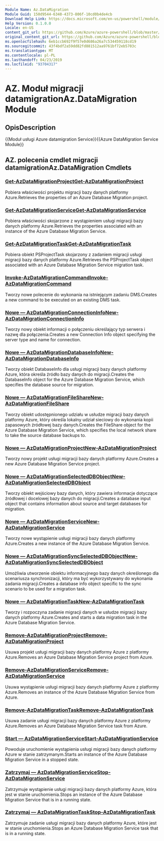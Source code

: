 ```yaml
---
Module Name: Az.DataMigration
Module Guid: 150d9544-6348-4373-806f-10cd0b4de4cb
Download Help Link: https://docs.microsoft.com/en-us/powershell/module/az.datamigration
Help Version: 0.1.0.0
Locale: en-US
content_git_url: https://github.com/Azure/azure-powershell/blob/master/src/DataMigration/DataMigration/help/Az.DataMigration.md
original_content_git_url: https://github.com/Azure/azure-powershell/blob/master/src/DataMigration/DataMigration/help/Az.DataMigration.md
ms.openlocfilehash: 6eb1ccb692f9f57e0d686a26a7c534459118cd19
ms.sourcegitcommit: 43f4bdf2a59dd82fd881512aa9761bf72eb5703c
ms.translationtype: MT
ms.contentlocale: pl-PL
ms.lasthandoff: 04/23/2019
ms.locfileid: "93704317"
---
```

# <span data-ttu-id="39f28-101">AZ. Moduł migracji datamigration</span><span class="sxs-lookup"><span data-stu-id="39f28-101">Az.DataMigration Module</span></span>
## <span data-ttu-id="39f28-102">Opis</span><span class="sxs-lookup"><span data-stu-id="39f28-102">Description</span></span>
<span data-ttu-id="39f28-103">{{Moduł usługi Azure datamigration Service}}</span><span class="sxs-lookup"><span data-stu-id="39f28-103">{{Azure DataMigration Service Module}}</span></span>

## <span data-ttu-id="39f28-104">AZ. polecenia cmdlet migracji datamigration</span><span class="sxs-lookup"><span data-stu-id="39f28-104">Az.DataMigration Cmdlets</span></span>
### [<span data-ttu-id="39f28-105">Get-AzDataMigrationProject</span><span class="sxs-lookup"><span data-stu-id="39f28-105">Get-AzDataMigrationProject</span></span>](Get-AzDataMigrationProject.md)
<span data-ttu-id="39f28-106">Pobiera właściwości projektu migracji bazy danych platformy Azure.</span><span class="sxs-lookup"><span data-stu-id="39f28-106">Retrieves the properties of an Azure Database Migration project.</span></span>

### [<span data-ttu-id="39f28-107">Get-AzDataMigrationService</span><span class="sxs-lookup"><span data-stu-id="39f28-107">Get-AzDataMigrationService</span></span>](Get-AzDataMigrationService.md)
<span data-ttu-id="39f28-108">Pobiera właściwości skojarzone z wystąpieniem usługi migracji bazy danych platformy Azure.</span><span class="sxs-lookup"><span data-stu-id="39f28-108">Retrieves the properties associated with an instance of the Azure Database Migration Service.</span></span> 

### [<span data-ttu-id="39f28-109">Get-AzDataMigrationTask</span><span class="sxs-lookup"><span data-stu-id="39f28-109">Get-AzDataMigrationTask</span></span>](Get-AzDataMigrationTask.md)
<span data-ttu-id="39f28-110">Pobiera obiekt PSProjectTask skojarzony z zadaniem migracji usługi migracji bazy danych platformy Azure.</span><span class="sxs-lookup"><span data-stu-id="39f28-110">Retrieves the PSProjectTask object associated with an Azure Database Migration Service migration task.</span></span>

### [<span data-ttu-id="39f28-111">Invoke-AzDataMigrationCommand</span><span class="sxs-lookup"><span data-stu-id="39f28-111">Invoke-AzDataMigrationCommand</span></span>](Invoke-AzDataMigrationCommand.md)
<span data-ttu-id="39f28-112">Tworzy nowe polecenie do wykonania na istniejącym zadaniu DMS.</span><span class="sxs-lookup"><span data-stu-id="39f28-112">Creates a new command to be executed on an existing DMS task.</span></span>

### [<span data-ttu-id="39f28-113">Nowe — AzDataMigrationConnectionInfo</span><span class="sxs-lookup"><span data-stu-id="39f28-113">New-AzDataMigrationConnectionInfo</span></span>](New-AzDataMigrationConnectionInfo.md)
<span data-ttu-id="39f28-114">Tworzy nowy obiekt informacji o połączeniu określający typ serwera i nazwę dla połączenia.</span><span class="sxs-lookup"><span data-stu-id="39f28-114">Creates a new Connection Info object specifying the server type and name for connection.</span></span>

### [<span data-ttu-id="39f28-115">Nowe — AzDataMigrationDatabaseInfo</span><span class="sxs-lookup"><span data-stu-id="39f28-115">New-AzDataMigrationDatabaseInfo</span></span>](New-AzDataMigrationDatabaseInfo.md)
<span data-ttu-id="39f28-116">Tworzy obiekt DatabaseInfo dla usługi migracji bazy danych platformy Azure, która określa źródło bazy danych do migracji.</span><span class="sxs-lookup"><span data-stu-id="39f28-116">Creates the DatabaseInfo object for the Azure Database Migration Service, which specifies the database source for migration.</span></span>

### [<span data-ttu-id="39f28-117">Nowe — AzDataMigrationFileShare</span><span class="sxs-lookup"><span data-stu-id="39f28-117">New-AzDataMigrationFileShare</span></span>](New-AzDataMigrationFileShare.md)
<span data-ttu-id="39f28-118">Tworzy obiekt udostępnionego udziału w usłudze migracji bazy danych platformy Azure, który określa lokalny udział sieciowy do wykonania kopii zapasowych źródłowej bazy danych.</span><span class="sxs-lookup"><span data-stu-id="39f28-118">Creates the FileShare object for the Azure Database Migration Service, which specifies the local network share to take the source database backups to.</span></span>

### [<span data-ttu-id="39f28-119">Nowe — AzDataMigrationProject</span><span class="sxs-lookup"><span data-stu-id="39f28-119">New-AzDataMigrationProject</span></span>](New-AzDataMigrationProject.md)
<span data-ttu-id="39f28-120">Tworzy nowy projekt usługi migracji bazy danych platformy Azure.</span><span class="sxs-lookup"><span data-stu-id="39f28-120">Creates a new Azure Database Migration Service project.</span></span>

### [<span data-ttu-id="39f28-121">Nowe — AzDataMigrationSelectedDBObject</span><span class="sxs-lookup"><span data-stu-id="39f28-121">New-AzDataMigrationSelectedDBObject</span></span>](New-AzDataMigrationSelectedDBObject.md)
<span data-ttu-id="39f28-122">Tworzy obiekt wejściowy bazy danych, który zawiera informacje dotyczące źródłowej i docelowej bazy danych do migracji.</span><span class="sxs-lookup"><span data-stu-id="39f28-122">Creates a database input object that contains information about source and target databases for migration.</span></span>

### [<span data-ttu-id="39f28-123">Nowe — AzDataMigrationService</span><span class="sxs-lookup"><span data-stu-id="39f28-123">New-AzDataMigrationService</span></span>](New-AzDataMigrationService.md)
<span data-ttu-id="39f28-124">Tworzy nowe wystąpienie usługi migracji bazy danych platformy Azure.</span><span class="sxs-lookup"><span data-stu-id="39f28-124">Creates a new instance of the Azure Database Migration Service.</span></span>

### [<span data-ttu-id="39f28-125">Nowe — AzDataMigrationSyncSelectedDBObject</span><span class="sxs-lookup"><span data-stu-id="39f28-125">New-AzDataMigrationSyncSelectedDBObject</span></span>](New-AzDataMigrationSyncSelectedDBObject.md)
<span data-ttu-id="39f28-126">Umożliwia utworzenie obiektu informacyjnego bazy danych określonego dla scenariusza synchronizacji, który ma być wykorzystywany do wykonania zadania migracji.</span><span class="sxs-lookup"><span data-stu-id="39f28-126">Creates a database info object specific to the sync scenario to be used for a migration task.</span></span>

### [<span data-ttu-id="39f28-127">Nowe — AzDataMigrationTask</span><span class="sxs-lookup"><span data-stu-id="39f28-127">New-AzDataMigrationTask</span></span>](New-AzDataMigrationTask.md)
<span data-ttu-id="39f28-128">Tworzy i rozpoczyna zadanie migracji danych w usłudze migracji bazy danych platformy Azure.</span><span class="sxs-lookup"><span data-stu-id="39f28-128">Creates and starts a data migration task in the Azure Database Migration Service.</span></span>

### [<span data-ttu-id="39f28-129">Remove-AzDataMigrationProject</span><span class="sxs-lookup"><span data-stu-id="39f28-129">Remove-AzDataMigrationProject</span></span>](Remove-AzDataMigrationProject.md)
<span data-ttu-id="39f28-130">Usuwa projekt usługi migracji bazy danych platformy Azure z platformy Azure.</span><span class="sxs-lookup"><span data-stu-id="39f28-130">Removes an Azure Database Migration Service project from Azure.</span></span>

### [<span data-ttu-id="39f28-131">Remove-AzDataMigrationService</span><span class="sxs-lookup"><span data-stu-id="39f28-131">Remove-AzDataMigrationService</span></span>](Remove-AzDataMigrationService.md)
<span data-ttu-id="39f28-132">Usuwa wystąpienie usługi migracji bazy danych platformy Azure z platformy Azure.</span><span class="sxs-lookup"><span data-stu-id="39f28-132">Removes an instance of the Azure Database Migration Service from Azure.</span></span>

### [<span data-ttu-id="39f28-133">Remove-AzDataMigrationTask</span><span class="sxs-lookup"><span data-stu-id="39f28-133">Remove-AzDataMigrationTask</span></span>](Remove-AzDataMigrationTask.md)
<span data-ttu-id="39f28-134">Usuwa zadanie usługi migracji bazy danych platformy Azure z platformy Azure.</span><span class="sxs-lookup"><span data-stu-id="39f28-134">Removes an Azure Database Migration Service task from Azure.</span></span>

### [<span data-ttu-id="39f28-135">Start — AzDataMigrationService</span><span class="sxs-lookup"><span data-stu-id="39f28-135">Start-AzDataMigrationService</span></span>](Start-AzDataMigrationService.md)
<span data-ttu-id="39f28-136">Powoduje uruchomienie wystąpienia usługi migracji bazy danych platformy Azure w stanie zatrzymanym.</span><span class="sxs-lookup"><span data-stu-id="39f28-136">Starts an instance of the Azure Database Migration Service in a stopped state.</span></span> 

### [<span data-ttu-id="39f28-137">Zatrzymaj — AzDataMigrationService</span><span class="sxs-lookup"><span data-stu-id="39f28-137">Stop-AzDataMigrationService</span></span>](Stop-AzDataMigrationService.md)
<span data-ttu-id="39f28-138">Zatrzymuje wystąpienie usługi migracji bazy danych platformy Azure, która jest w stanie uruchomienia.</span><span class="sxs-lookup"><span data-stu-id="39f28-138">Stops an instance of the Azure Database Migration Service that is in a running state.</span></span>

### [<span data-ttu-id="39f28-139">Zatrzymaj — AzDataMigrationTask</span><span class="sxs-lookup"><span data-stu-id="39f28-139">Stop-AzDataMigrationTask</span></span>](Stop-AzDataMigrationTask.md)
<span data-ttu-id="39f28-140">Zatrzymuje zadanie usługi migracji bazy danych platformy Azure, które jest w stanie uruchomienia.</span><span class="sxs-lookup"><span data-stu-id="39f28-140">Stops an  Azure Database Migration Service task that is in a running state.</span></span>


